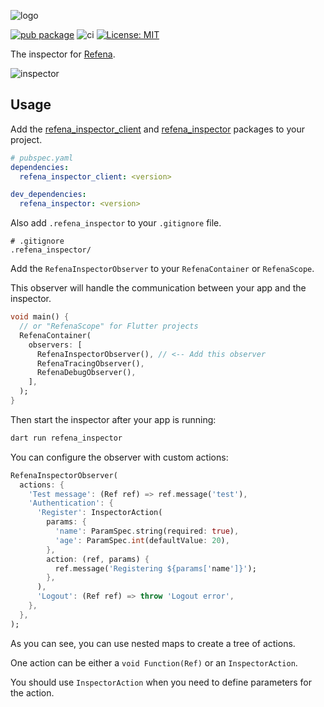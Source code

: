 ![logo](https://raw.githubusercontent.com/refena/refena/main/resources/inspector-logo-512.webp)

[![pub package](https://img.shields.io/pub/v/refena_inspector.svg)](https://pub.dev/packages/refena_inspector)
![ci](https://github.com/refena/refena/actions/workflows/ci.yml/badge.svg)
[![License: MIT](https://img.shields.io/badge/License-MIT-yellow.svg)](https://opensource.org/licenses/MIT)

The inspector for [Refena](https://pub.dev/packages/refena).

![inspector](https://raw.githubusercontent.com/refena/refena/main/resources/inspector-screenshot.webp)

## Usage

Add the [refena_inspector_client](https://pub.dev/packages/refena_inspector_client) and [refena_inspector](https://pub.dev/packages/refena_inspector) packages to your project.

```yaml
# pubspec.yaml
dependencies:
  refena_inspector_client: <version>

dev_dependencies:
  refena_inspector: <version>
```

Also add `.refena_inspector` to your `.gitignore` file.

```gitignore
# .gitignore
.refena_inspector/
```

Add the `RefenaInspectorObserver` to your `RefenaContainer` or `RefenaScope`.

This observer will handle the communication between your app and the inspector.

```dart
void main() {
  // or "RefenaScope" for Flutter projects
  RefenaContainer(
    observers: [
      RefenaInspectorObserver(), // <-- Add this observer
      RefenaTracingObserver(),
      RefenaDebugObserver(),
    ],
  );
}
```

Then start the inspector after your app is running:

```bash
dart run refena_inspector
```

You can configure the observer with custom actions:

```dart
RefenaInspectorObserver(
  actions: {
    'Test message': (Ref ref) => ref.message('test'),
    'Authentication': {
      'Register': InspectorAction(
        params: {
          'name': ParamSpec.string(required: true),
          'age': ParamSpec.int(defaultValue: 20),
        },
        action: (ref, params) {
          ref.message('Registering ${params['name']}');
        },
      ),
      'Logout': (Ref ref) => throw 'Logout error',
    },
  },
);
```

As you can see, you can use nested maps to create a tree of actions.

One action can be either a `void Function(Ref)` or an `InspectorAction`.

You should use `InspectorAction` when you need to define parameters for the action.
